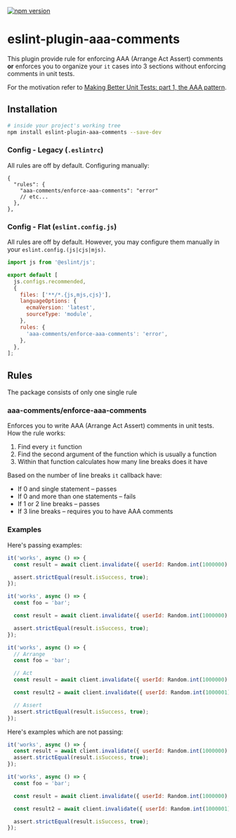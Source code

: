 [![npm version](https://img.shields.io/npm/v/cobertura)](https://www.npmjs.com/package/eslint-plugin-aaa-comments)

# eslint-plugin-aaa-comments

This plugin provide rule for enforcing AAA (Arrange Act Assert) comments **or** enforces you to organize your `it` cases into 3 sections without enforcing comments in unit tests.

For the motivation refer to [Making Better Unit Tests: part 1, the AAA pattern](https://freecontent.manning.com/making-better-unit-tests-part-1-the-aaa-pattern/).

## Installation

```sh
# inside your project's working tree
npm install eslint-plugin-aaa-comments --save-dev
```

### Config - Legacy (`.eslintrc`)

All rules are off by default. Configuring manually:

```jsonc
{
  "rules": {
    "aaa-comments/enforce-aaa-comments": "error"
    // etc...
  },
},
```

### Config - Flat (`eslint.config.js`)

All rules are off by default. However, you may configure them manually in your `eslint.config.(js|cjs|mjs)`.

```js
import js from '@eslint/js';

export default [
  js.configs.recommended,
  {
    files: ['**/*.{js,mjs,cjs}'],
    languageOptions: {
      ecmaVersion: 'latest',
      sourceType: 'module',
    },
    rules: {
      'aaa-comments/enforce-aaa-comments': 'error',
    },
  },
];
```

## Rules

The package consists of only one single rule

### aaa-comments/enforce-aaa-comments

Enforces you to write AAA (Arrange Act Assert) comments in unit tests. How the rule works:

1. Find every `it` function
2. Find the second argument of the function which is usually a function
3. Within that function calculates how many line breaks does it have

Based on the number of line breaks `it` callback have:

- If 0 and single statement – passes
- If 0 and more than one statements – fails
- If 1 or 2 line breaks – passes
- If 3 line breaks – requires you to have AAA comments

### Examples

Here's passing examples:

```js
it('works', async () => {
  const result = await client.invalidate({ userId: Random.int(1000000) });

  assert.strictEqual(result.isSuccess, true);
});

it('works', async () => {
  const foo = 'bar';

  const result = await client.invalidate({ userId: Random.int(1000000) });

  assert.strictEqual(result.isSuccess, true);
});

it('works', async () => {
  // Arrange
  const foo = 'bar';

  // Act
  const result = await client.invalidate({ userId: Random.int(1000000) });

  const result2 = await client.invalidate({ userId: Random.int(1000001) });

  // Assert
  assert.strictEqual(result.isSuccess, true);
});
```

Here's examples which are not passing:

```js
it('works', async () => {
  const result = await client.invalidate({ userId: Random.int(1000000) });
  assert.strictEqual(result.isSuccess, true);
});

it('works', async () => {
  const foo = 'bar';

  const result = await client.invalidate({ userId: Random.int(1000000) });

  const result2 = await client.invalidate({ userId: Random.int(1000001) });

  assert.strictEqual(result.isSuccess, true);
});
```

